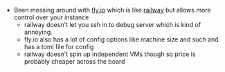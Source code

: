 *   Been messing around with [fly.io](https://fly.io) which is like [railway](https://railway.app) but allows more control over your instance
    *   railway doesn't let you ssh in to debug server which is kind of annoying.
    *   fly.io also has a lot of config options like machine size and such and has a toml file for config
    *   railway doesn't spin up independent VMs though so price is probably cheaper across the board